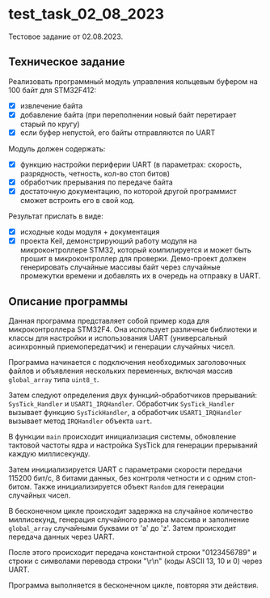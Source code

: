 # test_task_02_08_2023

Тестовое задание от 02.08.2023.

## Техническое задание

Реализовать программный модуль управления кольцевым буфером на 100 байт для STM32F412:

- [x] извлечение байта
- [x] добавление байта (при переполнении новый байт перетирает старый по кругу)
- [x] если буфер непустой, его байты отправляются по UART

Модуль должен содержать:

- [x] функцию настройки периферии UART (в параметрах: скорость, разрядность, четность, кол-во стоп битов)
- [x] обработчик прерывания по передаче байта
- [x] достаточную документацию, по которой другой программист сможет встроить его в свой код.

Результат прислать в виде:

- [x] исходные коды модуля + документация
- [x] проекта Keil, демонстрирующий работу модуля на микроконтроллере STM32, который компилируется и может быть прошит в микроконтроллер для проверки. Демо-проект должен генерировать случайные массивы байт через случайные промежутки времени и добавлять их в очередь на отправку в UART.

## Описание программы

Данная программа представляет собой пример кода для микроконтроллера STM32F4. Она использует различные библиотеки и классы для настройки и использования UART (универсальный асинхронный приемопередатчик) и генерации случайных чисел.

Программа начинается с подключения необходимых заголовочных файлов и объявления нескольких переменных, включая массив `global_array` типа `uint8_t`.

Затем следуют определения двух функций-обработчиков прерываний: `SysTick_Handler` и `USART1_IRQHandler`. Обработчик `SysTick_Handler` вызывает функцию `SysTickHandler`, а обработчик `USART1_IRQHandler` вызывает метод `IRQHandler` объекта `uart`.

В функции `main` происходит инициализация системы, обновление тактовой частоты ядра и настройка SysTick для генерации прерываний каждую миллисекунду.

Затем инициализируется UART с параметрами скорости передачи 115200 бит/с, 8 битами данных, без контроля четности и с одним стоп-битом. Также инициализируется объект `Random` для генерации случайных чисел.

В бесконечном цикле происходит задержка на случайное количество миллисекунд, генерация случайного размера массива и заполнение `global_array` случайными буквами от 'a' до 'z'. Затем происходит передача данных через UART.

После этого происходит передача константной строки "0123456789" и строки с символами перевода строки "\r\n" (коды ASCII 13, 10 и 0) через UART.

Программа выполняется в бесконечном цикле, повторяя эти действия.
